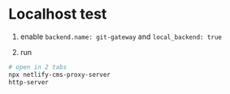 # Localhost test

1. enable `backend.name: git-gateway` and `local_backend: true`

2. run

```bash
# open in 2 tabs
npx netlify-cms-proxy-server
http-server
```
